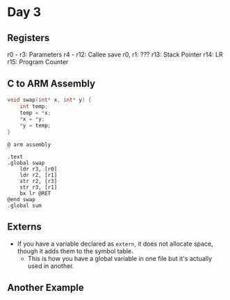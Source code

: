 # Day 3

## Registers
r0 - r3: Parameters
r4 - r12: Callee save
r0, r1: ???
r13: Stack Pointer
r14: LR
r15: Program Counter

## C to ARM Assembly

```c
void swap(int* x, int* y) {
    int temp;
    temp = *x;
    *x = *y;
    *y = temp;
}
```

```assembly
@ arm assembly

.text
.global swap
    ldr r3, [r0]
    ldr r2, [r1]
    str r2, [r3]
    str r3, [r1]
    bx lr @RET
@end swap
.global sum
```

## Externs
- If you have a variable declared as `extern`, it does not allocate space, though it adds them to the symbol table.
    - This is how you have a global variable in one file but it's actually used in another.

## Another Example
Consider the following. No real need to swap, just for example:
```c
int func(int a, int b) {
    swap(&a, &b);
    return sum(a, b);
}
```

Now to assembly code. Note that a lot of these lines aren't necessary, they're just to show features of arm.
```assembly
.text
.global func

func:
    add sp, sp, #-4     @ Move stack pointer up by 4 bytes (32-bit)
    str lr, [sp]
    sub sp, sp, #12     @ Notice you don't need to say r13, can say sp. 
    str r0, [sp, #4]
    add r3, sp, #8
    str r1, [r3, #-8]!  @ Exclamation is the same thing as `ttx;`, which modifies r3 in place (performs a transformation on an operand) and then stores into r1.
    mov r1, r3
    add r0, sp, #4      @ Move sp down another int width.
    bl swap             @ Branch and (???) to swap.
    ldr r1, [sp]
    ldr r0, [sp, #4]
    bl sum
    add sp, sp #12
    ldr pc, [sp], #4   @ Loading directly into PC, allowed. The `[sp], #4` part is the same as `x++`.
```

- Need to push link register onto stack whenever you call a function.
- Needed to push a and b onto stack, get their addresses, put those into registers so it can perform swap.
- After swap, had to get values off stack, put them into registers to call sum function.
- Then, had to pop off temporary information, pop off saved PC into the PC itself and then return.

